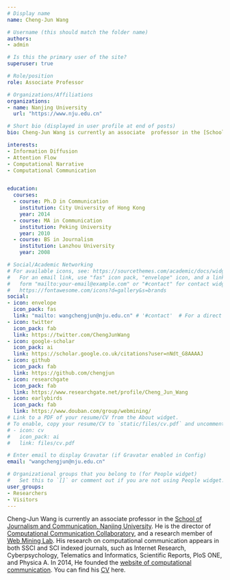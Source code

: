 ```yaml
---
# Display name
name: Cheng-Jun Wang

# Username (this should match the folder name)
authors:
- admin

# Is this the primary user of the site?
superuser: true

# Role/position
role: Associate Professor

# Organizations/Affiliations
organizations:
- name: Nanjing University
  url: "https://www.nju.edu.cn"

# Short bio (displayed in user profile at end of posts)
bio: Cheng-Jun Wang is currently an associate  professor in the [School of Journalism and Communication, Nanjing University](http://jc.nju.edu.cn).

interests:
- Information Diffusion
- Attention Flow
- Computational Narrative
- Computational Communication


education:
  courses:
  - course: Ph.D in Communication
    institution: City University of Hong Kong
    year: 2014
  - course: MA in Communication
    institution: Peking University
    year: 2010
  - course: BS in Journalism
    institution: Lanzhou University
    year: 2008

# Social/Academic Networking
# For available icons, see: https://sourcethemes.com/academic/docs/widgets/#icons
#   For an email link, use "fas" icon pack, "envelope" icon, and a link in the
#   form "mailto:your-email@example.com" or "#contact" for contact widget.
#   https://fontawesome.com/icons?d=gallery&s=brands
social:
- icon: envelope
  icon_pack: fas
  link: "mailto: wangchengjun@nju.edu.cn" # '#contact'  # For a direct email link, use "mailto:test@example.org".
- icon: twitter
  icon_pack: fab
  link: https://twitter.com/ChengJunWang
- icon: google-scholar
  icon_pack: ai
  link: https://scholar.google.co.uk/citations?user=nNdt_G8AAAAJ
- icon: github
  icon_pack: fab
  link: https://github.com/chengjun
- icon: researchgate
  icon_pack: fab
  link: https://www.researchgate.net/profile/Cheng_Jun_Wang
- icon: earlybirds
  icon_pack: fab
  link: https://www.douban.com/group/webmining/
# Link to a PDF of your resume/CV from the About widget.
# To enable, copy your resume/CV to `static/files/cv.pdf` and uncomment the lines below.  
# - icon: cv
#   icon_pack: ai
#   link: files/cv.pdf

# Enter email to display Gravatar (if Gravatar enabled in Config)
email: "wangchengjun@nju.edu.cn"

# Organizational groups that you belong to (for People widget)
#   Set this to `[]` or comment out if you are not using People widget.  
user_groups:
- Researchers
- Visitors
---
```


Cheng-Jun Wang is currently an associate  professor in the [School of Journalism and Communication, Nanjing University](http://jc.nju.edu.cn). He is the director of [Computational Communication Collaboratory](https://computational-communication.com/collaboratory/), and a research member of [Web Mining Lab](http://weblab.com.cityu.edu.hk). His research on computational communication appears in both SSCI and SCI indexed journals, such as Internet Research, Cyberpsychology, Telematics and Informatics, Scientific Reports, PloS ONE, and Physica A. In 2014, He founded the [website of computational communication](https://computational-communication.com). You can find his [CV](cv/) here.
